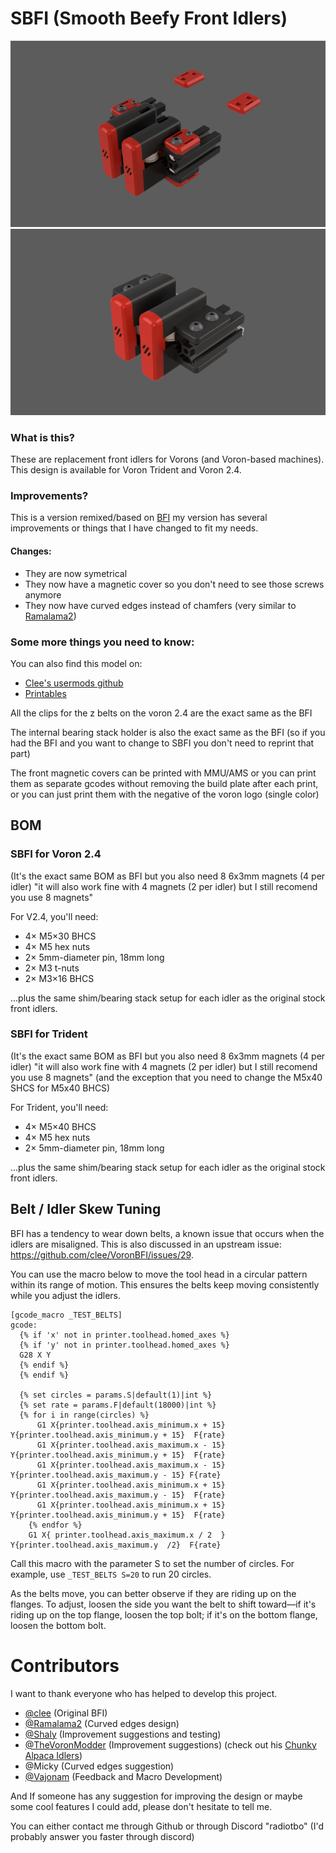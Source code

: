 # SBFI (Smooth Beefy Front Idlers)

![SBFI family render](Images/SBFI_2.4.png)
![SBFI family render](Images/SBFI_Trident.png)

### What is this?

These are replacement front idlers for Vorons (and Voron-based machines).
This design is available for Voron Trident and Voron 2.4.

### Improvements?

This is a version remixed/based on [BFI](https://github.com/clee/VoronBFI/tree/main)
my version has several improvements or things that I have changed to fit my needs.
#### Changes:
- They are now symetrical
- They now have a magnetic cover so you don't need to see those screws anymore
- They now have curved edges instead of chamfers (very similar to [Ramalama2](https://github.com/Ramalama2/Voron-2-Mods/tree/main/Front_Idlers))

### Some more things you need to know:
You can also find this model on:
- [Clee's usermods github](https://github.com/clee/VoronBFI/tree/main/usermods#other-bfi-forksvariants)
- [Printables](https://www.printables.com/model/890840-sbfi-smooth-beefy-front-idlers)

All the clips for the z belts on the voron 2.4 are the exact same as the BFI

The internal bearing stack holder is also the exact same as the BFI (so if you had the BFI and you want to change to SBFI you don't need to reprint that part)

The front magnetic covers can be printed with MMU/AMS or you can print them as separate gcodes without removing the build plate after each print, or you can just print them with the negative of the voron logo (single color)

## BOM

### SBFI for Voron 2.4
(It's the exact same BOM as BFI but you also need 8 6x3mm magnets (4 per idler) "it will also work fine with 4 magnets (2 per idler) but I still recomend you use 8 magnets"

For V2.4, you'll need:
- 4× M5×30 BHCS 
- 4× M5 hex nuts
- 2× 5mm-diameter pin, 18mm long
- 2× M3 t-nuts
- 2× M3×16 BHCS

...plus the same shim/bearing stack setup for each idler as the original stock front idlers.

### SBFI for Trident
(It's the exact same BOM as BFI but you also need 8 6x3mm magnets (4 per idler) "it will also work fine with 4 magnets (2 per idler) but I still recomend you use 8 magnets" (and the exception that you need to change the M5x40 SHCS for M5x40 BHCS)

For Trident, you'll need:
- 4× M5×40 BHCS
- 4× M5 hex nuts
- 2× 5mm-diameter pin, 18mm long

...plus the same shim/bearing stack setup for each idler as the original stock front idlers.

## Belt / Idler Skew Tuning

BFI has a tendency to wear down belts, a known issue that occurs when the idlers are misaligned. This is also discussed in an upstream issue: https://github.com/clee/VoronBFI/issues/29.

You can use the macro below to move the tool head in a circular pattern within its range of motion. This ensures the belts keep moving consistently while you adjust the idlers.

```
[gcode_macro _TEST_BELTS]
gcode:
  {% if 'x' not in printer.toolhead.homed_axes %}
  {% if 'y' not in printer.toolhead.homed_axes %}
  G28 X Y 
  {% endif %}
  {% endif %}
 
  {% set circles = params.S|default(1)|int %}
  {% set rate = params.F|default(18000)|int %}
  {% for i in range(circles) %}
      G1 X{printer.toolhead.axis_minimum.x + 15} Y{printer.toolhead.axis_minimum.y + 15}  F{rate}
      G1 X{printer.toolhead.axis_maximum.x - 15} Y{printer.toolhead.axis_minimum.y + 15}  F{rate}
      G1 X{printer.toolhead.axis_maximum.x - 15} Y{printer.toolhead.axis_maximum.y - 15} F{rate}
      G1 X{printer.toolhead.axis_minimum.x + 15} Y{printer.toolhead.axis_maximum.y - 15}  F{rate}
      G1 X{printer.toolhead.axis_minimum.x + 15} Y{printer.toolhead.axis_minimum.y + 15}  F{rate}
    {% endfor %}
    G1 X{ printer.toolhead.axis_maximum.x / 2  } Y{printer.toolhead.axis_maximum.y  /2}  F{rate}
```

Call this macro with the parameter S to set the number of circles. For example, use `_TEST_BELTS S=20` to run 20 circles.

As the belts move, you can better observe if they are riding up on the flanges. To adjust, loosen the side you want the belt to shift toward—if it's riding up on the top flange, loosen the top bolt; if it's on the bottom flange, loosen the bottom bolt.

# Contributors
I want to thank everyone who has helped to develop this project.

- [@clee](https://github.com/clee) (Original BFI)
- [@Ramalama2](https://github.com/Ramalama2) (Curved edges design)
- [@Shaly](https://github.com/Apstarkdev) (Improvement suggestions and testing)
- [@TheVoronModder](https://www.youtube.com/@TheVoronModder) (Improvement suggestions) (check out his [Chunky Alpaca Idlers](https://www.printables.com/model/678823-voron-24-trident-chunky-alpaca-tensioners))
- @Micky (Curved edges suggestion)
- [@Vajonam](https://github.com/vajonam) (Feedback and Macro Development)

And If someone has any suggestion for improving the design or maybe some cool features I could add, please don't hesitate to tell me.

You can either contact me through Github or through Discord "radiotbo" (I'd probably answer you faster through discord)

